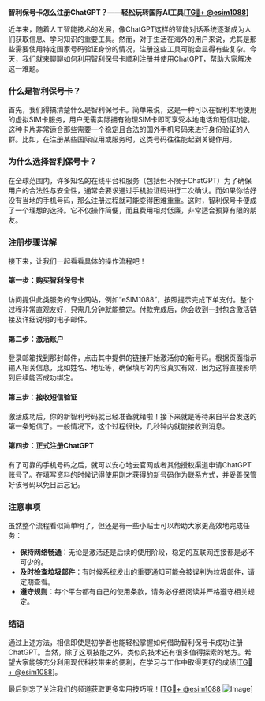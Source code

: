 **智利保号卡怎么注册ChatGPT？——轻松玩转国际AI工具[[TG💪+ @esim1088](https://t.me/s/esim1088)]**

近年来，随着人工智能技术的发展，像ChatGPT这样的智能对话系统逐渐成为人们获取信息、学习知识的重要工具。然而，对于生活在海外的用户来说，尤其是那些需要使用特定国家号码验证身份的情况，注册这些工具可能会显得有些复杂。今天，我们就来聊聊如何利用智利保号卡顺利注册并使用ChatGPT，帮助大家解决这一难题。

### 什么是智利保号卡？

首先，我们得搞清楚什么是智利保号卡。简单来说，这是一种可以在智利本地使用的虚拟SIM卡服务，用户无需实际拥有物理SIM卡即可享受本地电话和短信功能。这种卡片非常适合那些需要一个稳定且合法的国外手机号码来进行身份验证的人群。比如，在注册某些国际应用或服务时，这类号码往往能起到关键作用。

### 为什么选择智利保号卡？

在全球范围内，许多知名的在线平台和服务（包括但不限于ChatGPT）为了确保用户的合法性与安全性，通常会要求通过手机验证码进行二次确认。而如果你恰好没有当地的手机号码，那么注册过程就可能变得困难重重。这时，智利保号卡便成了一个理想的选择。它不仅操作简便，而且费用相对低廉，非常适合预算有限的朋友。

### 注册步骤详解

接下来，让我们一起看看具体的操作流程吧！

#### 第一步：购买智利保号卡
访问提供此类服务的专业网站，例如“eSIM1088”，按照提示完成下单支付。整个过程非常直观友好，只需几分钟就能搞定。付款完成后，你会收到一封包含激活链接及详细说明的电子邮件。

#### 第二步：激活账户
登录邮箱找到那封邮件，点击其中提供的链接开始激活你的新号码。根据页面指示输入相关信息，比如姓名、地址等，确保填写的内容真实有效，因为这将直接影响到后续能否成功绑定。

#### 第三步：接收短信验证
激活成功后，你的新智利号码就已经准备就绪啦！接下来就是等待来自平台发送的第一条短信了。一般情况下，这个过程很快，几秒钟内就能接收到消息。

#### 第四步：正式注册ChatGPT
有了可靠的手机号码之后，就可以安心地去官网或者其他授权渠道申请ChatGPT账号了。在填写资料的时候记得使用刚才获得的新号码作为联系方式，并妥善保管好该号码以免日后忘记。

### 注意事项
虽然整个流程看似简单明了，但还是有一些小贴士可以帮助大家更高效地完成任务：
- **保持网络畅通**：无论是激活还是后续的使用阶段，稳定的互联网连接都是必不可少的。
- **及时检查垃圾邮件**：有时候系统发出的重要通知可能会被误判为垃圾邮件，请定期查看。
- **遵守规则**：每个平台都有自己的使用条款，请务必仔细阅读并严格遵守相关规定。

### 结语

通过上述方法，相信即使是初学者也能轻松掌握如何借助智利保号卡成功注册ChatGPT。当然，除了这项技能之外，类似的技术还有很多值得探索的地方。希望大家能够充分利用现代科技带来的便利，在学习与工作中取得更好的成绩[[TG💪+ @esim1088](https://t.me/s/esim1088)]。

最后别忘了关注我们的频道获取更多实用技巧哦！[[TG💪+ @esim1088](https://t.me/s/esim1088) ![Image](https://i.postimg.cc/4NQfJmqS/Snipaste-2025-05-13-00-14-12.png)]